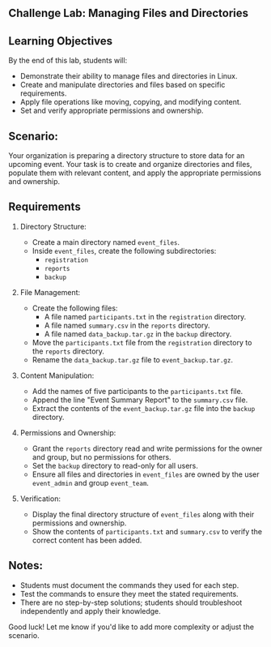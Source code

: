## Challenge Lab: Managing Files and Directories



## Learning Objectives

By the end of this lab, students will:

- Demonstrate their ability to manage files and directories in Linux.
- Create and manipulate directories and files based on specific requirements.
- Apply file operations like moving, copying, and modifying content.
- Set and verify appropriate permissions and ownership.



## Scenario:

Your organization is preparing a directory structure to store data for an upcoming event. Your task is to create and organize directories and files, populate them with relevant content, and apply the appropriate permissions and ownership.



## Requirements

1. Directory Structure:
   - Create a main directory named `event_files`.
   - Inside `event_files`, create the following subdirectories:
     - `registration`
     - `reports`
     - `backup`

2. File Management:
   - Create the following files:
     - A file named `participants.txt` in the `registration` directory.
     - A file named `summary.csv` in the `reports` directory.
     - A file named `data_backup.tar.gz` in the `backup` directory.
   - Move the `participants.txt` file from the `registration` directory to the `reports` directory.
   - Rename the `data_backup.tar.gz` file to `event_backup.tar.gz`.

3. Content Manipulation:
   - Add the names of five participants to the `participants.txt` file.
   - Append the line "Event Summary Report" to the `summary.csv` file.
   - Extract the contents of the `event_backup.tar.gz` file into the `backup` directory.

4. Permissions and Ownership:
   - Grant the `reports` directory read and write permissions for the owner and group, but no permissions for others.
   - Set the `backup` directory to read-only for all users.
   - Ensure all files and directories in `event_files` are owned by the user `event_admin` and group `event_team`.

5. Verification:
   - Display the final directory structure of `event_files` along with their permissions and ownership.
   - Show the contents of `participants.txt` and `summary.csv` to verify the correct content has been added.



## Notes:

- Students must document the commands they used for each step.
- Test the commands to ensure they meet the stated requirements.
- There are no step-by-step solutions; students should troubleshoot independently and apply their knowledge.

Good luck! Let me know if you'd like to add more complexity or adjust the scenario.